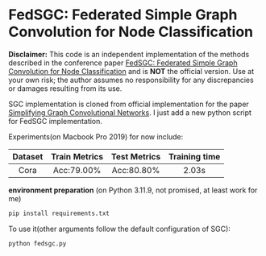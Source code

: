 # FedSGC: Federated Simple Graph Convolution for Node Classification

**Disclaimer:** This code is an independent implementation of the methods described in the conference paper [FedSGC: Federated Simple Graph Convolution for Node Classification](https://federated-learning.org/fl-ijcai-2021/FTL-IJCAI21_paper_5.pdf) and is **NOT** the official version. Use at your own risk; the author assumes no responsibility for any discrepancies or damages resulting from its use.

SGC implementation is cloned from official implementation for the paper [Simplifying Graph Convolutional Networks](https://github.com/Tiiiger/SGC). I just add a new python script for FedSGC implementation.

Experiments(on Macbook Pro 2019) for now include:

|Dataset|Train Metrics|Test Metrics|Training time|
| :---: |    :---:    |    :---:   |    :---:    |
|  Cora |  Acc:79.00% | Acc:80.80% |    2.03s    |

**environment preparation** (on Python 3.11.9, not promised, at least work for me)

```bash
pip install requirements.txt
```

To use it(other arguments follow the default configuration of SGC):

```bash
python fedsgc.py
```


